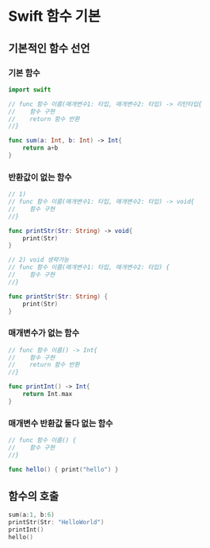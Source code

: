 # Swift 함수 기본

## 기본적인 함수 선언

### 기본 함수

````swift
import swift

// func 함수 이름(매개변수1: 타입, 매개변수2: 타입) -> 리턴타입{
//    함수 구현
//    return 함수 반환
//}

func sum(a: Int, b: Int) -> Int{
    return a+b
}
````



### 반환값이 없는 함수 

````swift
// 1)
// func 함수 이름(매개변수1: 타입, 매개변수2: 타입) -> void{
//    함수 구현
//}

func printStr(Str: String) -> void{
    print(Str) 
}

// 2) void 생략가능
// func 함수 이름(매개변수1: 타입, 매개변수2: 타입) {
//    함수 구현
//}

func printStr(Str: String) {
    print(Str) 
}
````



### 매개변수가 없는 함수 

````swift
// func 함수 이름() -> Int{
//    함수 구현
//    return 함수 반환
//}

func printInt() -> Int{ 
    return Int.max
}
````



### 매개변수 반환값 둘다 없는 함수

````swift
// func 함수 이름() {
//    함수 구현
//}

func hello() { print("hello") }
````



## 함수의 호출



````swift
sum(a:1, b:6)
printStr(Str: "HelloWorld")
printInt()
hello()
````



